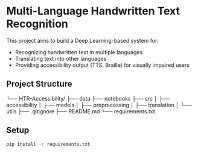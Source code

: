 # Multi-Language Handwritten Text Recognition

This project aims to build a Deep Learning-based system for:
- Recognizing handwritten text in multiple languages
- Translating text into other languages
- Providing accessibility output (TTS, Braille) for visually impaired users

## Project Structure

└── HTR-Accessibility/
    ├── data
    ├── notebooks
    ├── src
    │   ├── accessibility
    │   ├── models
    │   ├── preprocessing
    │   ├── translation
    │   └── utils
    ├── .gitignore
    ├── README.md
    └── requirements.txt

## Setup
```bash
pip install -r requirements.txt
